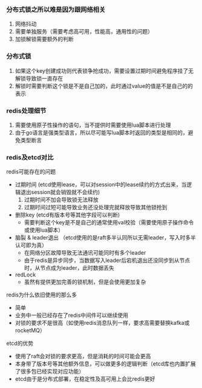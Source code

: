 ### 分布式锁之所以难是因为跟网络相关
1. 网络抖动
2. 需要单独服务（需要考虑高可用，性能高，通用性的问题）
3. 加锁解锁需要额外的判断


### 分布式锁
1. 如果这个key创建成功则代表锁争抢成功，需要设置过期时间避免程序挂了无解锁导致锁一直存在  
2. 解锁时需要判断这个锁是不是自己加的，此时通过value的值是不是自己的的表示


### redis处理细节
1. 需要使用原子性操作的语句，当不提供时需要使用lua脚本进行处理
2. 由于go语言是强类型语言，所以尽可能写lua脚本时返回的类型是相同的，避免类型断言
    

### redis及etcd对比
redis可能存在的问题
* 过期时间 (etcd使用lease，可以对session中的lease续约的方式出来，当逻辑退出session就会销毁就不会续约)
  1. 过期时间不加会导致锁无法释放
  2. 过期时间过短可能导致业务还没处理完就释放导致其他锁抢到  
* 删除key (etcd有版本号等其他字段可以判断)
  * 需要判断这个key是不是自己的通常使用val校验（需要使用原子操作命令或使用lua脚本）
* 脑裂 & leader退出 （etcd使用的是raft多半认同所以无需leader，写入时多半认可即为真）
  * 在网络分区故障导致无法通讯可能同时有多个leader
  * 由于redis是异步同步，当数据写入leader后宕机退出还没同步到从节点时，从节点成为leader，此时数据丢失
* redLock
  * 虽然有提供更加完善的锁机制，但是会使用更加复杂

redis为什么依旧使用的那么多
* 简单
* 业务中一般已经存在了redis中间件可以继续使用
* 对锁的要求不是很高（如使用redis消息队列一样，要求高需要替换kafka或rocketMQ）


etcd的优势
* 使用了raft会对锁的要求更高，但是消耗的时间可能会更高
* 本身带了版本号等其他额外信息，可以做更多的逻辑判断（etcd库也内置扩展了很多包已经实现对应功能）
* etcd由于是分布式部署，在稳定性及高可用上会比redis更好